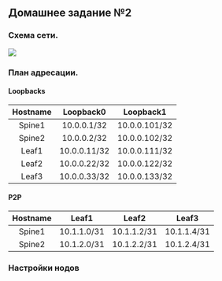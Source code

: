 ## Домашнее задание №2

### Схема сети.

![](/main/otus-dc-design/homeworks/homework#1/layout1.png)

### План адресации.

#### Loopbacks

| Hostname | Loopback0    | Loopback1     |
| :------: | :-----------:|:-------------:|
|  Spine1  | 10.0.0.1/32  | 10.0.0.101/32 |
|  Spine2  | 10.0.0.2/32  | 10.0.0.102/32 |
|  Leaf1   | 10.0.0.11/32 | 10.0.0.111/32 |
|  Leaf2   | 10.0.0.22/32 | 10.0.0.122/32 |
|  Leaf3   | 10.0.0.33/32 | 10.0.0.133/32 |

#### P2P

| Hostname |    Leaf1    |     Leaf2   |     Leaf3   |
| :------: | :----------:|:-----------:|:-----------:|
|  Spine1  | 10.1.1.0/31 | 10.1.1.2/31 | 10.1.1.4/31 |
|  Spine2  | 10.1.2.0/31 | 10.1.2.2/31 | 10.1.2.4/31 |

### Настройки нодов
